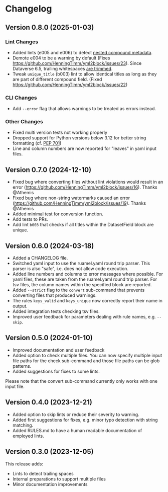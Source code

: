 # Changelog

## Version 0.8.0 (2025-01-03)

### Lint Changes

- Added lints (e005 and e006) to detect [nested compound metadata](https://github.com/IQSS/dataverse/issues/9911).
- Demote e004 to be a warning by default (Fixes https://github.com/HenningTimm/yml2block/issues/23).
  Since Dataverse 6.5, trailing whitespaces [are trimmed](https://github.com/IQSS/dataverse/pull/10696).
- Tweak `unique_title` (b003) lint to allow identical titles as long as
  they are part of different compound field. (Fixed https://github.com/HenningTimm/yml2block/issues/22)

### CLI Changes

- Add `--error` flag that allows warnings to be treated as errors instead.

### Other Changes

- Fixed multi version tests not working properly
- Dropped support for Python versions below 3.12 for better string formatting (cf. [PEP 701](https://peps.python.org/pep-0701/))
- Line and column numbers are now reported for "leaves" in yaml input files.


## Version 0.7.0 (2024-12-10)

- Fixed bug where converting files without lint violations would result in an error (https://github.com/HenningTimm/yml2block/issues/16). Thanks @Athemis
- Fixed bug where non-string watermarks caused an error (https://github.com/HenningTimm/yml2block/issues/19). Thanks @Athemis
- Added minimal test for conversion function.
- Add tests to PRs.
- Add lint `b003` that checks if all titles within the DatasetField block are unique.


## Version 0.6.0 (2024-03-18)

- Added a CHANGELOG file.
- Switched yaml input to use the ruamel.yaml round trip parser.
  This parser is also "safe", i.e. does not allow code execution. 
- Added line numbers and columns to error messages where possible.
  For yaml files, these are taken from the ruamel.yaml round trip parser.
  For tsv files, the column names within the specified block are reported.
- Added `--strict` flag to the `convert` sub-command that prevents converting files that produced warnings.
- The rules `keys_valid` and `keys_unique` now correctly report their name in output.
- Added integration tests checking tsv files.
- Improved user feedback for parameters dealing with rule names, e.g. `--skip`.


## Version 0.5.0 (2024-01-10)

- Improved documentation and user feedback
- Added option to check multiple files. You can now specify multiple input file paths for the check sub-command and those file paths can be glob patterns.
- Added suggestions for fixes to some lints.

Please note that the convert sub-command currently only works with one input file.


## Version 0.4.0 (2023-12-21)

- Added option to skip lints or reduce their severity to warning.
- Added first suggestions for fixes, e.g. minor typo detection with string matching.
- Added RULES.md to have a human readable documentation of employed lints.


## Version 0.3.0 (2023-12-05)

This release adds:

- Lints to detect trailing spaces
- Internal preparations to support multiple files
- Minor documentation improvements
